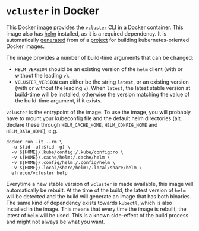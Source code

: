 # `vcluster` in Docker

This Docker [image] provides the [`vcluster`][vcluster] CLI in a Docker
container. This image also has [helm] installed, as it is a required dependency.
It is automatically [generated] from of a [project] for building
kubernetes-oriented Docker images.

  [image]: https://hub.docker.com/r/efrecon/vcluster
  [vcluster]: https://vcluster.com/
  [helm]: https://helm.sh/
  [generated]: https://github.com/efrecon/k8s-images/tree/master/vcluster
  [project]: https://github.com/efrecon/k8s-images

The image provides a number of build-time arguments that can be changed:

* `HELM_VERSION` should be an existing version of the `helm` client (with or
  without the leading `v`).
* `VCLUSTER_VERSION` can either be the string `latest`, or an existing version
  (with or without the leading `v`). When `latest`, the latest stable version at
  build-time will be installed, otherwise the version matching the value of the
  build-time argument, if it exists.

`vcluster` is the entrypoint of the image. To use the image, you will probably
have to mount your kubeconfig file and the default helm directories (alt.
declare these through `HELM_CACHE_HOME`, `HELM_CONFIG_HOME` and
`HELM_DATA_HOME`), e.g.

```shell
docker run -it --rm \
  -u $(id -u):$(id -g) \
  -v ${HOME}/.kube/config:/.kube/config:ro \
  -v ${HOME}/.cache/helm:/.cache/helm \
  -v ${HOME}/.config/helm:/.config/helm \
  -v ${HOME}/.local/share/helm:/.local/share/helm \
  efrecon/vcluster help
```

Everytime a new stable version of `vcluster` is made available, this image will
automatically be rebuilt. At the time of the build, the latest version of `helm`
will be detected and the build will generate an image that has both binaries.
The same kind of dependency exists towards `kubectl`, which is also installed in
the image. This means that every time the image is rebuilt, the latest of
`helm` will be used. This is a known side-effect of the build process and
might not always be what you want.
